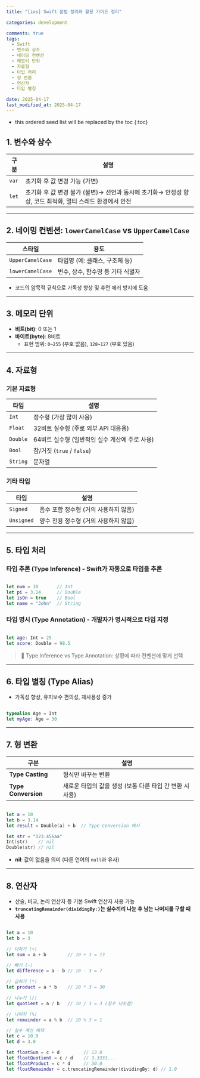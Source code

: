 ```yaml
---
title: "[ios] Swift 문법 정리와 활용 가이드 정리"

categories: development

comments: true
tags:
  - Swift
  - 변수와 상수
  - 네이밍 컨벤션
  - 메모리 단위
  - 자료형
  - 타입 처리
  - 형 변환
  - 연산자
  - 타입 별칭

date: 2025-04-17
last_modified_at: 2025-04-17
---
```


<!-- prettier-ignore -->
* this ordered seed list will be replaced by the toc 
{:toc}

## 1. 변수와 상수

| 구분  | 설명                                                                                                     |
| ----- | -------------------------------------------------------------------------------------------------------- |
| `var` | 초기화 후 값 변경 가능 (가변)                                                                            |
| `let` | 초기화 후 값 변경 불가 (불변)→ 선언과 동시에 초기화→ 안정성 향상, 코드 최적화, 멀티 스레드 환경에서 안전 |

---

## 2. 네이밍 컨벤션: `lowerCamelCase` vs `UpperCamelCase`

| 스타일           | 용도                              |
| ---------------- | --------------------------------- |
| `UpperCamelCase` | 타입명 (예: 클래스, 구조체 등)    |
| `lowerCamelCase` | 변수, 상수, 함수명 등 기타 식별자 |

- 코드의 암묵적 규칙으로 가독성 향상 및 휴먼 에러 방지에 도움

---

## 3. 메모리 단위

- **비트(bit)**: 0 또는 1
- **바이트(byte)**: 8비트
  - 표현 범위: `0~255` (부호 없음), `128~127` (부호 있음)

---

## 4. 자료형

### 기본 자료형

| 타입     | 설명                                           |
| -------- | ---------------------------------------------- |
| `Int`    | 정수형 (가장 많이 사용)                        |
| `Float`  | 32비트 실수형 (주로 외부 API 대응용)           |
| `Double` | 64비트 실수형 (일반적인 실수 계산에 주로 사용) |
| `Bool`   | 참/거짓 (`true` / `false`)                     |
| `String` | 문자열                                         |

### 기타 타입

| 타입       | 설명                                  |
| ---------- | ------------------------------------- |
| `Signed`   | 음수 포함 정수형 (거의 사용하지 않음) |
| `Unsigned` | 양수 전용 정수형 (거의 사용하지 않음) |

---

## 5. 타입 처리

### 타입 추론 (Type Inference) - Swift가 자동으로 타입을 추론

```swift

let num = 10       // Int
let pi = 3.14      // Double
let isOn = true    // Bool
let name = "John"  // String

```

### 타입 명시 (Type Annotation) - 개발자가 명시적으로 타입 지정

```swift

let age: Int = 25
let score: Double = 98.5

```

> 📌 Type Inference vs Type Annotation: 상황에 따라 컨벤션에 맞게 선택

---

## 6. 타입 별칭 (Type Alias)

- 가독성 향상, 유지보수 편의성, 재사용성 증가

```swift

typealias Age = Int
let myAge: Age = 30
```

---

## 7. 형 변환

| 구분                | 설명                                                     |
| ------------------- | -------------------------------------------------------- |
| **Type Casting**    | 형식만 바꾸는 변환                                       |
| **Type Conversion** | 새로운 타입의 값을 생성 (보통 다른 타입 간 변환 시 사용) |

```swift

let a = 10
let b = 3.14
let result = Double(a) + b  // Type Conversion 예시

let str = "123.456aa"
Int(str)    // nil
Double(str) // nil

```

- **nil**: 값이 없음을 의미 (다른 언어의 `null`과 유사)

---

## 8. 연산자

- 산술, 비교, 논리 연산자 등 기본 Swift 연산자 사용 가능
- **`truncatingRemainder(dividingBy:)`는 실수끼리 나눈 후 남는 나머지를 구할 때 사용**

```swift

let a = 10
let b = 3

// 더하기 (+)
let sum = a + b        // 10 + 3 = 13

// 빼기 (-)
let difference = a - b // 10 - 3 = 7

// 곱하기 (*)
let product = a * b    // 10 * 3 = 30

// 나누기 (/)
let quotient = a / b   // 10 / 3 = 3 (정수 나눗셈)

// 나머지 (%)
let remainder = a % b  // 10 % 3 = 1

// 실수 계산 예제
let c = 10.0
let d = 3.0

let floatSum = c + d         // 13.0
let floatQuotient = c / d    // 3.3333...
let floatProduct = c * d     // 30.0
let floatRemainder = c.truncatingRemainder(dividingBy: d) // 1.0

```

